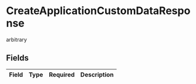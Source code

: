 # CreateApplicationCustomDataResponse

arbitrary


## Fields

| Field       | Type        | Required    | Description |
| ----------- | ----------- | ----------- | ----------- |